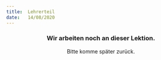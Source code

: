 ```yaml
---
title:  Lehrerteil
date:   14/08/2020
---
```


### <center>Wir arbeiten noch an dieser Lektion.</center>
<center>Bitte komme später zurück.</center>